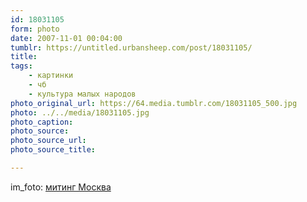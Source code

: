 ```yaml
---
id: 18031105
form: photo
date: 2007-11-01 00:04:00
tumblr: https://untitled.urbansheep.com/post/18031105/
title:
tags:
    - картинки
    - чб
    - культура малых народов
photo_original_url: https://64.media.tumblr.com/18031105_500.jpg
photo: ../../media/18031105.jpg
photo_caption:
photo_source:
photo_source_url:
photo_source_title:

---
```


<p>im_foto: <a href="http://www.flickr.com/photos/39332868@N00/454232184">митинг Москва</a></p>

